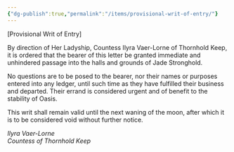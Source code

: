 ```yaml
---
{"dg-publish":true,"permalink":"/items/provisional-writ-of-entry/"}
---
```


[Provisional Writ of Entry]

By direction of Her Ladyship, Countess Ilyra Vaer-Lorne of Thornhold Keep, it is ordered that the bearer of this letter be granted immediate and unhindered passage into the halls and grounds of Jade Stronghold.

No questions are to be posed to the bearer, nor their names or purposes entered into any ledger, until such time as they have fulfilled their business and departed. Their errand is considered urgent and of benefit to the stability of Oasis.

This writ shall remain valid until the next waning of the moon, after which it is to be considered void without further notice.

_Ilyra Vaer-Lorne_  
_Countess of Thornhold Keep_